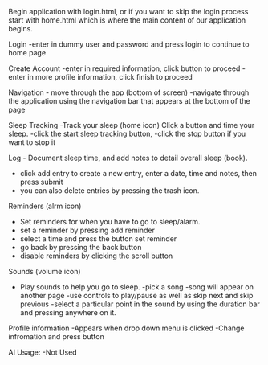 
Begin application with login.html, or if you want to skip the login process start with home.html which is where the main content of our application begins.


Login
-enter in dummy user and password and press login to continue to home page

Create Account
-enter in required information, click button to proceed
-enter in more profile information, click finish to proceed

Navigation - move through the app (bottom of screen)
  -navigate through the application using the navigation bar that appears at the bottom of the page

Sleep Tracking -Track your sleep (home icon)
Click a button and time your sleep.
-click the start sleep tracking button,
-click the stop button if you want to stop it
     
Log - Document sleep time, and add notes to detail overall sleep (book).
- click add entry to create a new entry, enter a date, time and notes, then press submit
- you can also delete entries by pressing the trash icon.

Reminders (alrm icon)
- Set reminders for when you have to go to sleep/alarm.
- set a reminder by pressing add reminder
- select a time and press the button set reminder
- go back by pressing the back button
- disable reminders by clicking the scroll button

Sounds (volume icon)
- Play sounds to help you go to sleep.
-pick a song
-song will appear on another page
-use controls to play/pause as well as skip next and skip previous
-select a particular point in the sound by using the duration bar and pressing anywhere on it.

Profile information
-Appears when drop down menu is clicked
-Change infromation and press button

AI Usage:
  -Not Used
